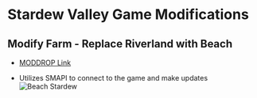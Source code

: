 # Stardew Valley Game Modifications
## Modify Farm - Replace Riverland with Beach
* [MODDROP Link](https://www.moddrop.com/stardew-valley/mods/606555-small-beach-farm)
-  Utilizes SMAPI to connect to the game and make updates
![Beach Stardew](https://github.com/user-attachments/assets/efd0dff9-2d04-4512-97b4-dc51f4845023)
